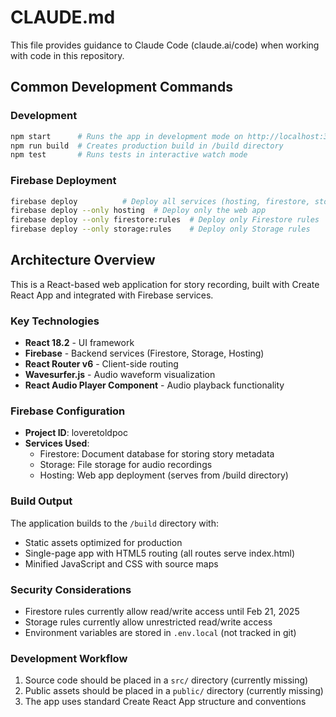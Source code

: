 # CLAUDE.md

This file provides guidance to Claude Code (claude.ai/code) when working with code in this repository.

## Common Development Commands

### Development
```bash
npm start      # Runs the app in development mode on http://localhost:3000
npm run build  # Creates production build in /build directory
npm test       # Runs tests in interactive watch mode
```

### Firebase Deployment
```bash
firebase deploy          # Deploy all services (hosting, firestore, storage)
firebase deploy --only hosting  # Deploy only the web app
firebase deploy --only firestore:rules  # Deploy only Firestore rules
firebase deploy --only storage:rules    # Deploy only Storage rules
```

## Architecture Overview

This is a React-based web application for story recording, built with Create React App and integrated with Firebase services.

### Key Technologies
- **React 18.2** - UI framework
- **Firebase** - Backend services (Firestore, Storage, Hosting)
- **React Router v6** - Client-side routing
- **Wavesurfer.js** - Audio waveform visualization
- **React Audio Player Component** - Audio playback functionality

### Firebase Configuration
- **Project ID**: loveretoldpoc
- **Services Used**:
  - Firestore: Document database for storing story metadata
  - Storage: File storage for audio recordings
  - Hosting: Web app deployment (serves from /build directory)

### Build Output
The application builds to the `/build` directory with:
- Static assets optimized for production
- Single-page app with HTML5 routing (all routes serve index.html)
- Minified JavaScript and CSS with source maps

### Security Considerations
- Firestore rules currently allow read/write access until Feb 21, 2025
- Storage rules currently allow unrestricted read/write access
- Environment variables are stored in `.env.local` (not tracked in git)

### Development Workflow
1. Source code should be placed in a `src/` directory (currently missing)
2. Public assets should be placed in a `public/` directory (currently missing)
3. The app uses standard Create React App structure and conventions